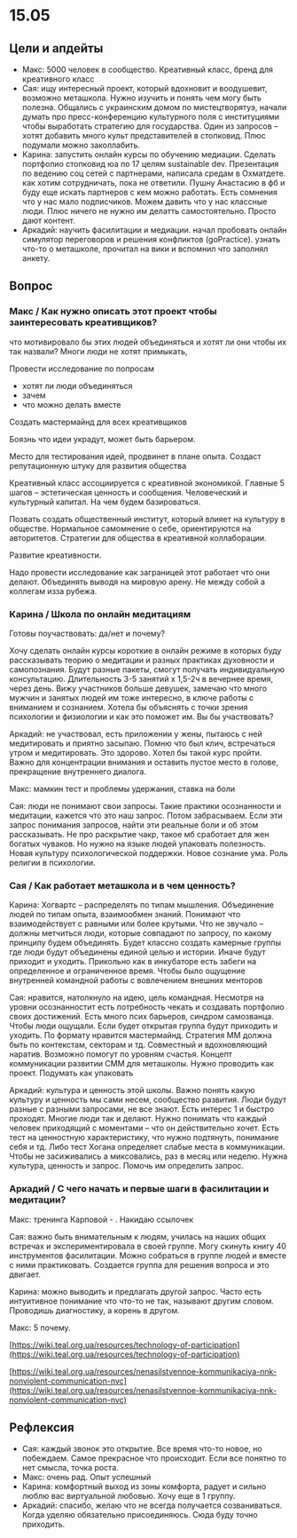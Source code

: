 # 15.05

## Цели и апдейты

* Макс: 5000 человек в сообщество. Креативный класс, бренд для креативного класс
* Сая: ищу интересный проект, который вдохновит и воодушевит, возможно меташкола. Нужно изучить и понять чем могу быть полезна. Общались с украинским домом по мистецтворятуэ, начали думать про пресс-конференцию культурного поля с институциями чтобы выработать стратегию для государства. Один из запросов – хотят добавить много культ представителей в стопковид. Плюс подумали можно заколлабить.
* Карина: запустить онлайн курсы по обучению медиации. Сделать портфолио стопковид юа по 17 целям sustainable dev. Презентация по ведению соц сетей с партнерами, написала средам в Охматдете. как хотим сотрудничать, пока не ответили. Пушну Анастасию в фб и буду еще искать партнеров с кем можно работать. Есть сомнения что у нас мало подписчиков. Можем давить что у нас классные люди. Плюс ничего не нужно им делатть самостоятельно. Просто дают контент.
* Аркадий: научить фасилитации и медиации. начал пробовать онлайн симулятор переговоров и решения конфликтов \(goPractice\). узнать что-то о меташколе, прочитал на вики и вспомнил что заполнял анкету.

## Вопрос

### Макс / Как нужно описать этот проект чтобы заинтересовать креативщиков?

что мотивировало бы этих людей объединяться и хотят ли они чтобы их так назвали? Многи люди не хотят примыкать,

Провести исследование по попросам

* хотят ли люди объединяться
* зачем
* что можно делать вместе

Создать мастермайнд для всех креативщиков

Боязнь что идеи украдут, может быть барьером.

Место для тестирования идей, продвинет в плане опыта. Создаст репутационную штуку для развития общества

Креативный класс ассоциируется с креативной экономикой. Главные 5 шагов – эстетическая ценность и сообщения. Человеческий и культурный капитал. На чем будем базироваться.

Позвать создать общественный институт, который влияет на культуру в обществе. Нормальное самомнение о себе, ориентируются на авторитетов. Стратегии для общества в креативной коллаборации.

Развитие креативности.

Надо провести исследование как заграницей этот работает что они делают. Объединять выводя на мировую арену. Не между собой а коллегам изза рубежа.

### Карина / Школа по онлайн медитациям

Готовы поучаствовать: да/нет и почему?

Хочу сделать онлайн курсы короткие в онлайн режиме в которых буду рассказывать теорию о медитации и разных практиках духовности и самопознания. Будут разные пакеты, смогут получать индивидуальную консультацию. Длительность 3-5 занятий х 1,5-2ч в вечернее время, через день. Вижу участников больше девушек, замечаю что много мужчин и занятых людей им тоже интересно, в ключе работы с вниманием и сознанием. Хотела бы объяснять с точки зрения психологии и физиологии и как это поможет им. Вы бы участвовать?

Аркадий: не участвовал, есть приложении у жены, пытаюсь с ней медитировать и приятно засыпаю. Помню что был клич, встречаться утром и медитировать. Это здорово. Хотел бы такой курс пройти. Важно для концентрации внимания и оставить пустое место в голове, прекращение внутреннего диалога.

Макс: мамкин тест и проблемы удержания, ставка на боли

Сая: люди не понимают свои запросы. Такие практики осознанности и медитации, кажется что это наш запрос. Потом забрасываем. Если эти запрос понимания запросов, найти эти реальные боли и об этом рассказывать. Не про раскрытие чакр, такое мб сработает для жен богатых чуваков. Но нужно на языке людей упаковать полезность. Новая культуру психологической поддержки. Новое сознание ума. Роль религии в психологии.

### Сая / Как работает меташкола и в чем ценность?

Карина: Хогвартс – распределять по типам мышления. Объединение людей по типам опыта, взаимообмен знаний. Понимают что взаимодействует с равными или более крутыми. Что не звучало – должны метчиться люди, которые совпадают по запросу, по какому принципу будем объединять. Будет классно создать камерные группы где люди будут объединены единой целью и истории. Иначе будут приходит и уходить. Прикольно как в инкубаторе есть забеги на определенное и ограниченное время. Чтобы было ощущение внутренней командной работы с вовлечением внешних менторов

Сая: нравится, натолкнуло на идею, цель командная. Несмотря на уровни осознанностит есть потребность чекать и создавать портфолио своих достижений. Есть много псих барьеров, синдром самозванца. Чтобы люди ощущали. Если будет открытая группа будут приходить и уходить. По формату нравится мастермайнд. Стратегия ММ должна быть по контекстам, секторам и тд. Совместный и вдохновляющий наратив. Возможно помогут по уровням счастья. Концепт коммуникации развитии СММ для меташколы. Нужно проводить как проект. Подумать как упаковать

Аркадий: культура и ценность этой школы. Важно понять какую культуру и ценность мы сами несем, сообщество развития. Люди будут разные с разными запросами, не все знают. Есть интерес 1 и быстро проходят. Многие люди так и делают. Нужно понимать что каждый человек приходящий с моментами – что он действительно хочет. Есть тест на ценностную характеристику, что нужно подтянуть, понимание себя и тд. Либо тест Хогана определяет слабые места в коммуникации. Чтобы не засиживались а миксовались, раз в месяц или неделю. Нужна культура, ценность и запрос. Помочь им определить запрос.

### Аркадий / С чего начать и первые шаги в фасилитации и медитации?

Макс: тренинга Карповой - . Накидаю ссылочек

Сая: важно быть внимательным к людям, училась на наших общих встречах и экспериментировала в своей группе. Могу скинуть книгу 40 инструментов фасилитации. Можно собраться в группе людей и вместе с ними практиковать. Создается группа для решения вопроса и это двигает.

Карина: можно выводить и предлагать другой запрос. Часто есть интуитивное понимание что что-то не так, называют другим словом. Проводишь диагностику, а корень в другом.

Макс: 5 почему.

[https://wiki.teal.org.ua/resources/technology-of-participation](https://wiki.teal.org.ua/resources/technology-of-participation)

[https://wiki.teal.org.ua/resources/nenasilstvennoe-kommunikaciya-nnk-nonviolent-communication-nvc](https://wiki.teal.org.ua/resources/nenasilstvennoe-kommunikaciya-nnk-nonviolent-communication-nvc)

## Рефлексия

* Сая: каждый звонок это открытие. Все время что-то новое, но побеждаем. Самое прекрасное что происходит. Если все понятно то нет смысла, точка роста.
* Макс: очень рад. Опыт успешный
* Карина: комфортный выход из зоны комфорта, радует и сильно люблю вас виртуальной любовью. Хочу еще в 1 группу.
* Аркадий: спасибо, желаю что не всегда получается созваниваться. Когда уделяю обязательно присоединяюсь. Сюда буду точно приходить.

